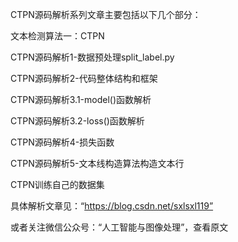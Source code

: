 CTPN源码解析系列文章主要包括以下几个部分：

文本检测算法一：CTPN

CTPN源码解析1-数据预处理split_label.py

CTPN源码解析2-代码整体结构和框架

CTPN源码解析3.1-model()函数解析

CTPN源码解析3.2-loss()函数解析

CTPN源码解析4-损失函数

CTPN源码解析5-文本线构造算法构造文本行

CTPN训练自己的数据集


具体解析文章见：“https://blog.csdn.net/sxlsxl119”

或者关注微信公众号：“人工智能与图像处理”，查看原文
